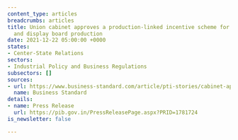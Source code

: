 ```yaml
---
content_type: articles
breadcrumbs: articles
title: Union cabinet approves a production-linked incentive scheme for semiconductor
  and display board production
date: 2021-12-22 05:00:00 +0000
states:
- Center-State Relations
sectors:
- Industrial Policy and Business Regulations
subsectors: []
sources:
- url: https://www.business-standard.com/article/pti-stories/cabinet-approves-rs-76-000-cr-pli-scheme-for-semiconductor-manufacturing-121121500772_1.html
  name: Business Standard
details:
- name: Press Release
  url: https://pib.gov.in/PressReleasePage.aspx?PRID=1781724
is_newsletter: false

---
```


